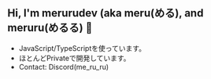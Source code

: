 ## Hi, I'm merurudev (aka meru(める), and meruru(めるる) 👋

* JavaScript/TypeScriptを使っています。
* ほとんどPrivateで開発しています。
* Contact: Discord(me_ru_ru)
